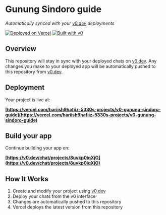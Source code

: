 # Gunung Sindoro guide

*Automatically synced with your [v0.dev](https://v0.dev) deployments*

[![Deployed on Vercel](https://img.shields.io/badge/Deployed%20on-Vercel-black?style=for-the-badge&logo=vercel)](https://vercel.com/hariish9hafiiz-5330s-projects/v0-gunung-sindoro-guide)
[![Built with v0](https://img.shields.io/badge/Built%20with-v0.dev-black?style=for-the-badge)](https://v0.dev/chat/projects/8uvkp0iqXjO)

## Overview

This repository will stay in sync with your deployed chats on [v0.dev](https://v0.dev).
Any changes you make to your deployed app will be automatically pushed to this repository from [v0.dev](https://v0.dev).

## Deployment

Your project is live at:

**[https://vercel.com/hariish9hafiiz-5330s-projects/v0-gunung-sindoro-guide](https://vercel.com/hariish9hafiiz-5330s-projects/v0-gunung-sindoro-guide)**

## Build your app

Continue building your app on:

**[https://v0.dev/chat/projects/8uvkp0iqXjO](https://v0.dev/chat/projects/8uvkp0iqXjO)**

## How It Works

1. Create and modify your project using [v0.dev](https://v0.dev)
2. Deploy your chats from the v0 interface
3. Changes are automatically pushed to this repository
4. Vercel deploys the latest version from this repository
